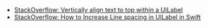 - [StackOverflow: Vertically align text to top within a UILabel](https://stackoverflow.com/questions/1054558/vertically-align-text-to-top-within-a-uilabel)
- [StackOverflow: How to Increase Line spacing in UILabel in Swift](https://stackoverflow.com/questions/39158604/how-to-increase-line-spacing-in-uilabel-in-swift)